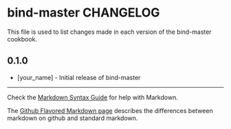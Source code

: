 bind-master CHANGELOG
=====================

This file is used to list changes made in each version of the bind-master cookbook.

0.1.0
-----
- [your_name] - Initial release of bind-master

- - -
Check the [Markdown Syntax Guide](http://daringfireball.net/projects/markdown/syntax) for help with Markdown.

The [Github Flavored Markdown page](http://github.github.com/github-flavored-markdown/) describes the differences between markdown on github and standard markdown.
